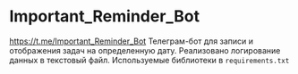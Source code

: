 # Important_Reminder_Bot
https://t.me/Important_Reminder_Bot
Телеграм-бот для записи и отображения задач на определенную дату. Реализовано логирование данных в текстовый файл.
Используемые библиотеки в `requirements.txt`

